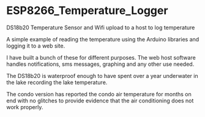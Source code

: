 # ESP8266_Temperature_Logger
DS18b20 Temperature Sensor and Wifi upload to a host to log temperature

A simple example of reading the temperature using the Arduino libraries and logging it to a web site.

I have built a bunch of these for different purposes. The web host software handles notifications, sms messages, graphing
and any other use needed.

The DS18b20 is waterproof enough to have spent over a year underwater in the lake recording the lake temperature.

The condo version has reported the condo air temperature for months on end with no glitches to provide evidence that the
air conditioning does not work properly.



